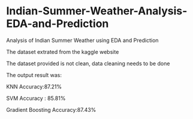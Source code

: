 # Indian-Summer-Weather-Analysis-EDA-and-Prediction
Analysis of Indian Summer Weather using EDA and Prediction

The dataset extrated from the kaggle website

The dataset provided is not clean, data cleaning needs to be done

The output result was:

KNN Accuracy:87.21%

SVM Accuracy : 85.81%

Gradient Boosting Accuracy:87.43%


